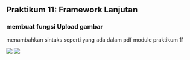 ## Praktikum 11: Framework Lanjutan
### membuat fungsi Upload gambar

menambahkan sintaks seperti yang ada dalam pdf module praktikum 11

<img src="ss/1 (1).png">
<img src="ss/1 (2).png">
